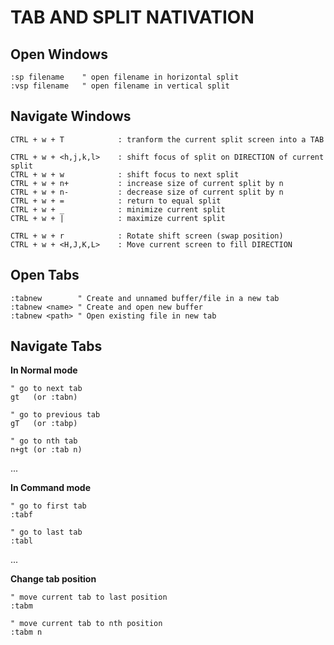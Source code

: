 TAB AND SPLIT NATIVATION
========================

Open Windows
-------------
```vim
:sp filename	" open filename in horizontal split
:vsp filename	" open filename in vertical split
```

Navigate Windows 
----------------
```text
CTRL + w + T			: tranform the current split screen into a TAB

CTRL + w + <h,j,k,l>	: shift focus of split on DIRECTION of current split
CTRL + w + w			: shift focus to next split
CTRL + w + n+			: increase size of current split by n
CTRL + w + n-			: decrease size of current split by n
CTRL + w + =			: return to equal split
CTRL + w + _			: minimize current split
CTRL + w + |			: maximize current split

CTRL + w + r			: Rotate shift screen (swap position)
CTRL + w + <H,J,K,L>	: Move current screen to fill DIRECTION 
```

Open Tabs
---------
```vim
:tabnew        " Create and unnamed buffer/file in a new tab
:tabnew <name> " Create and open new buffer
:tabnew <path> " Open existing file in new tab
```

Navigate Tabs
---------------
**In Normal mode**
```vim
" go to next tab
gt	 (or :tabn)  

" go to previous tab
gT	 (or :tabp)   

" go to nth tab
n+gt (or :tab n) 
```
...

**In Command mode**
```vim
" go to first tab
:tabf

" go to last tab
:tabl
```
...

**Change tab position**
```vim
" move current tab to last position
:tabm	

" move current tab to nth position
:tabm n		        
```
